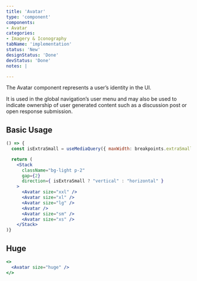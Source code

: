 ```yaml
---
title: 'Avatar'
type: 'component'
components:
- Avatar
categories:
- Imagery & Iconography
tabName: 'implementation'
status: 'New'
designStatus: 'Done'
devStatus: 'Done'
notes: |

---
```


The Avatar component represents a user’s identity in the UI.

It is used in the global navigation’s user menu and may also be used to indicate ownership of user generated content such as a discussion post or open response submission.


## Basic Usage

```jsx live
() => {
  const isExtraSmall = useMediaQuery({ maxWidth: breakpoints.extraSmall.maxWidth });

  return (
    <Stack
      className="bg-light p-2"
      gap={2}
      direction={ isExtraSmall ? "vertical" : "horizontal" }
    >
      <Avatar size="xxl" />
      <Avatar size="xl" />
      <Avatar size="lg" />
      <Avatar />
      <Avatar size="sm" />
      <Avatar size="xs" />
    </Stack>
)}
```


## Huge

```jsx live
<>
  <Avatar size="huge" />
</>
```
